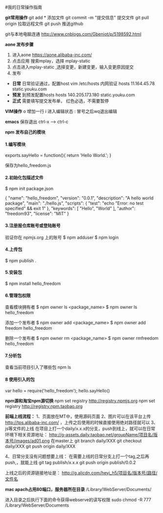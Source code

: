 #我的日常操作指南

**git常用操作**
git add * 添加文件
git commit -m "提交信息"  提交文件
git pull origin 拉取远程文件
git push 推送github

git与本地电脑连通
http://www.cnblogs.com/Gbeniot/p/5198592.html


**aone 发布步骤**
1. 进入aone https://aone.alibaba-inc.com/
2. 点击应用 搜索mplay，选择 mplay-static
3. 点击进入mplay-static ,选择变更，新建变更，输入变更原因提交
4. 发布
 - **日常** 日常验证通过，配置host  vim /etc/hosts 内网验证
    hosts 11.164.45.78     static.youku.com
 - **预发** 到预发配置hosts 
    hosts  140.205.173.180   static.youku.com  
 - **正式** 需要填写提交发布单， 红色必选，不需要暂停

**VIM操作**
o 增加一行
i 进入编辑状态
: 冒号之后wq退出编辑

**emacs**
保存退出  ctrl-x  -->  ctrl-c


**npm 发布自己的模块**
#### 1.编写模块
exports.sayHello = function(){
    return 'Hello World.';
}

保存为hello_freedom.js

#### 2.初始化包描述文件
$ npm init
package.json

{
  "name": "hello_freedom",
  "version": "0.0.1",
  "description": "A hello world package",
  "main": "./hello.js",
  "scripts": {
    "test": "echo \"Error: no test specified\" && exit 1"
  },
  "keywords": [
    "Hello",
    "World"
  ],
  "author": "freedom93",
  "license": "MIT"
}

#### 3.注册报仓库账号或登陆账号
验证你在 npmjs.org 上的账号
$ npm adduser
$ npm login

#### 4.上传包
$ npm publish .

#### 5.安装包
$ npm install hello_freedom

#### 6.管理包权限

查看模块拥有者
$ npm owner ls <package_name>
$ npm owner ls hello_freedom

添加一个发布者
$ npm owner add <user> <package_name>
$ npm owner add freedom hello_freedom


删除一个发布者
$ npm owner rm<user> <package_name>
$ npm owner rmfreedom hello_freedom

#### 7.分析包

查看当前项目引入了哪些包
npm ls

#### 8 使用引入的包
var hello = require('hello_freedom');
hello.sayHello()


**npm源和淘宝npm源切换**
npm set registry http://registry.npmjs.org
npm set registry http://registry.npm.taobao.org

**前端上线流程：**
1、页面放在MT中，使用源码页面
2、图片可以在该平台上传
    http://tps.alibaba-inc.com/ ，上传之后使用的时候直接使用绝对路径就可以
3、js等文件的上线
在项目上打一个daily/x.x.x的分支，push到线上，就可以在日常环境下相关资源地址：
   http://g-assets.daily.taobao.net/groupName/项目名/版本号/images/ad01.png
 在master上
 git branch daily/XXX
 git checkout  daily/XXX
 git push origin daily/XXX

4、日常分支没有问题想要上线：
 在需要上线的日常分支上打一个tag,之后再push,，就能上线
git tag  publish/x.x.x
git push origin publish/0.0.2 

上线之后的资源链接地址是：
http://g.alicdn.com/heyi_h5/项目名/版本号/路径/文件名

**mac apach占用80端口，服务器所在目录**
/Library/WebServer/Documents/

进入目录之后执行下面的命令获得webserve的读写权限
sudo chmod -R 777 /Library/WebServer/Documents
